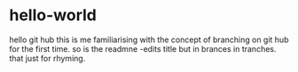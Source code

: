 # hello-world
hello git hub
this is me familiarising with the concept of branching on git hub for the first time.
so is the readmne -edits title but in brances in tranches.
that just for rhyming.
